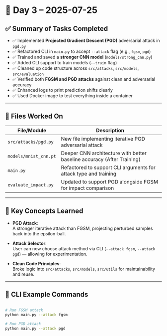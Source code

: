 # 📅 Day 3 – 2025-07-25

## ✅ Summary of Tasks Completed

- ✅ Implemented **Projected Gradient Descent (PGD)** adversarial attack in `pgd.py`
- ✅ Refactored CLI in `main.py` to accept `--attack` flag (e.g., `fgsm`, `pgd`)
- ✅ Trained and saved a **stronger CNN model** (`models/strong_cnn.py`)
- ✅ Added CLI support to train models (`--train` flag)
- ✅ Cleaned up code structure across `src/attacks`, `src/models`, `src/evaluation`
- ✅ Verified both **FGSM and PGD attacks** against clean and adversarial accuracy
- ✅ Enhanced logs to print prediction shifts clearly
- ✅ Used Docker image to test everything inside a container

---

## 📁 Files Worked On

| File/Module               | Description                                                                 |
|---------------------------|-----------------------------------------------------------------------------|
| `src/attacks/pgd.py`      | New file implementing iterative PGD adversarial attack                      |
| `models/mnist_cnn.pt`| Deeper CNN architecture with better baseline accuracy  (After Training)                     |
| `main.py`                 | Refactored to support CLI arguments for attack type and training            |
| `evaluate_impact.py`      | Updated to support PGD alongside FGSM for impact comparison                 |

---

## 🧠 Key Concepts Learned

- **PGD Attack**:  
  A stronger iterative attack than FGSM, projecting perturbed samples back into the epsilon-ball.

- **Attack Selector**:  
  User can now choose attack method via CLI (`--attack fgsm`, `--attack pgd`) — allowing for experimentation.

- **Clean Code Principles**:  
  Broke logic into `src/attacks`, `src/models`, `src/utils` for maintainability and reuse.

---

## 🚀 CLI Example Commands

```bash

# Run FGSM attack
python main.py --attack fgsm 

# Run PGD attack
python main.py --attack pgd